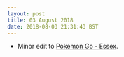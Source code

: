 ```yaml
---
layout: post
title: 03 August 2018 
date: 2018-08-03 21:31:43 BST
---
```

+ Minor edit to [Pokemon Go - Essex](https://jackwebdev.github.io/Pokemon-Go-Essex).
